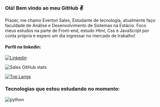 ### Olá! Bem vindo ao meu GitHub ✌️

<p>Prazer, me chamo Everton Sales, Estudante de tecnologia, atualmente faço faculdade de Análise e Desenvolvimento de Sistemas na Estácio. Foco meus estudos na parte de Front-end, estudo Html, Css e JavaScript por conta própria e espero um dia ingressar no mercado de trabalho!</p>

#### Perfil no linkedin:

[![Linkedin](https://img.shields.io/badge/LinkedIn-0077B5?style=for-the-badge&logo=linkedin&logoColor=white)](https://www.linkedin.com/in/everton-sales-354909266/)

![Sales GitHub stats](https://github-readme-stats.vercel.app/api?username=evertonsalesdev&show_icons=true&theme=dark)

[![Top Langs](https://github-readme-stats.vercel.app/api/top-langs/?username=evertonsalesdev&hide_progress=true)](https://github.com/evertonsalesdev)

### Tecnologias que estou estudando no momento:

<div style="display: inline_block">
  <img align="center" alt="python" src="https://img.shields.io/badge/Python-3776AB?style=for-the-badge&logo=python&logoColor=white"/>
</div>
